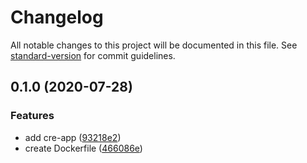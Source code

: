 # Changelog

All notable changes to this project will be documented in this file. See [standard-version](https://github.com/conventional-changelog/standard-version) for commit guidelines.

## 0.1.0 (2020-07-28)


### Features

* add cre-app ([93218e2](https://github.com/tensegrity666/songbird/commit/93218e2cec8a9c0c23d75dd587b3fcef6e34514b))
* create Dockerfile ([466086e](https://github.com/tensegrity666/songbird/commit/466086e33749768a41e864190a9d37f62e2e2c54))
